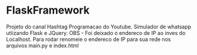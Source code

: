 # FlaskFramework

Projeto do canal Hashtag Programacao do Youtube. Simulador de whatsapp utiizando Flask e JQuery. OBS - Foi deixado o endereco de IP ao inves do Localhost. Para rodar renomeie o endereco de IP para sua rede nos arquivos main.py e index.html
